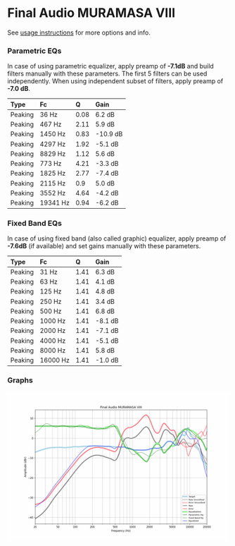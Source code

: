# Final Audio MURAMASA VIII
See [usage instructions](https://github.com/jaakkopasanen/AutoEq#usage) for more options and info.

### Parametric EQs
In case of using parametric equalizer, apply preamp of **-7.1dB** and build filters manually
with these parameters. The first 5 filters can be used independently.
When using independent subset of filters, apply preamp of **-7.0 dB**.

| Type    | Fc       |    Q | Gain     |
|:--------|:---------|:-----|:---------|
| Peaking | 36 Hz    | 0.08 | 6.2 dB   |
| Peaking | 467 Hz   | 2.11 | 5.9 dB   |
| Peaking | 1450 Hz  | 0.83 | -10.9 dB |
| Peaking | 4297 Hz  | 1.92 | -5.1 dB  |
| Peaking | 8829 Hz  | 1.12 | 5.6 dB   |
| Peaking | 773 Hz   | 4.21 | -3.3 dB  |
| Peaking | 1825 Hz  | 2.77 | -7.4 dB  |
| Peaking | 2115 Hz  | 0.9  | 5.0 dB   |
| Peaking | 3552 Hz  | 4.64 | -4.2 dB  |
| Peaking | 19341 Hz | 0.94 | -6.2 dB  |

### Fixed Band EQs
In case of using fixed band (also called graphic) equalizer, apply preamp of **-7.6dB**
(if available) and set gains manually with these parameters.

| Type    | Fc       |    Q | Gain    |
|:--------|:---------|:-----|:--------|
| Peaking | 31 Hz    | 1.41 | 6.3 dB  |
| Peaking | 63 Hz    | 1.41 | 4.1 dB  |
| Peaking | 125 Hz   | 1.41 | 4.8 dB  |
| Peaking | 250 Hz   | 1.41 | 3.4 dB  |
| Peaking | 500 Hz   | 1.41 | 6.8 dB  |
| Peaking | 1000 Hz  | 1.41 | -8.1 dB |
| Peaking | 2000 Hz  | 1.41 | -7.1 dB |
| Peaking | 4000 Hz  | 1.41 | -5.1 dB |
| Peaking | 8000 Hz  | 1.41 | 5.8 dB  |
| Peaking | 16000 Hz | 1.41 | -1.0 dB |

### Graphs
![](./Final%20Audio%20MURAMASA%20VIII.png)